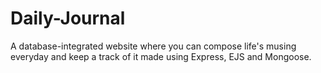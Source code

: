 # Daily-Journal
A database-integrated website where you can compose life's musing everyday and keep a track of it made using Express, EJS and Mongoose.
